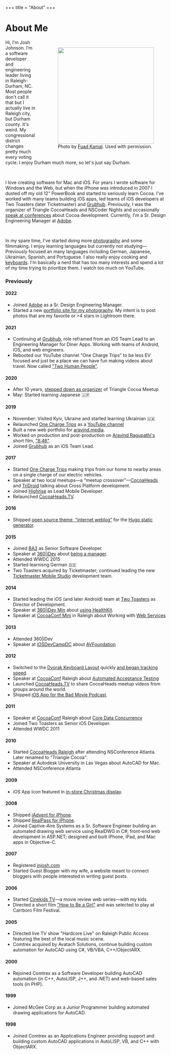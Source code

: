 +++
title = "About"
+++

# About Me

<div style="float:right; margin:10px 0 10px 30px;">
  <figure>
    <img src="/assets/josh.jpg" style="width: 300px;" />
    <figcaption>Photo by <a href="http://fuadkamal.org">Fuad Kamal</a>. Used with permission.</figcaption>
  </figure>
</div>

Hi, I’m Josh Johnson. I’m a software developer and engineering leader living in Raleigh-Durham, NC. Most people don't call it that but I actually live in Raleigh city, but Durham county. It's weird. My congressional district changes pretty much every voting cycle. I enjoy Durham much more, so let's just say Durham.

<br />

I love creating software for Mac and iOS. For years I wrote software for Windows and the Web, but when the iPhone was introduced in 2007 I dusted off my old 12” PowerBook and started to seriously learn Cocoa. I've worked with many teams building iOS apps, led teams of iOS developers at Two Toasters (later Ticketmaster) and [Grubhub](https://www.grubhub.com). Previously, I was the organizer of Triangle CocoaHeads and NSCoder Nights and occasionally [speak at conferences](/speaking) about Cocoa development. Currently, I'm a Sr. Design Engineering Manager at [Adobe](https://www.adobe.com).

<br />

In my spare time, I've started doing more [photography](https://jnjosh.photography) and some filmmaking. I enjoy learning languages but currently not studying—Previously focused an many languages including German, Japanese, Ukrainian, Spanish, and Portuguese. I also really enjoy cooking and [keyboards](/categories/keyboards). I'm basically a nerd that has too many interests and spend a lot of my time trying to prioritize them. I watch too much on YouTube.

### Previously

#### 2022

- Joined [Adobe](https://www.adobe.com) as a Sr. Design Engineering Manager.
- Started a new [portfolio site for my photography](https://jnjosh.photography). My intent is to post photos that are my favorite or >4 stars in Lightroom there.

#### 2021

 - Continuing at [Grubhub](https://www.grubhub.com), role reframed from an iOS Team Lead to an Engineering Manager for Diner Apps. Working with teams of Android, iOS, and web engineers.
 - Rebooted our YouTube channel "One Charge Trips" to be less EV focused and just be a place we can have fun making videos about travel. Now called ["Two Human People"](http://twohumanpeople.com).
 
#### 2020

 - After 10 years, [stepped down as organizer](/posts/goodbye-triangle-cocoa/) of Triangle Cocoa Meetup
 - May: Started learning Japanese 🇯🇵

#### 2019

 - November: Visited Kyiv, Ukraine and started learning Ukrainian 🇺🇦
 - Relaunched [One Charge Trips](https://onechargetrips.com) as a [YouTube channel](https://www.youtube.com/channel/UCC8fBUpS6nt3G4jW23PAI0Q)
 - Built a new web portfolio for [aravind.media](https://aravind.media).
 - Worked on production and post-production on [Aravind Ragupathi's](https://aravind.media) short film, ["8:46"](https://aravind.media/portfolio/eight46/).
 - Joined [Grubhub](https://www.grubhub.com) as an iOS Team Lead.

#### 2017

  - Started [One Charge Trips](https://onechargetrips.com) making trips from our home to nearby areas on a single charge of our electric vehicles.
  - Speaker at two local meetups—a “meetup crossover”—[CocoaHeads](https://speakerdeck.com/jnjosh/cross-platform-shenanigans-part-1-ios) and [TriDroid](https://speakerdeck.com/jnjosh/cross-platform-shenanigans-part-2-android) talking about Cross Platform development.
  - Joined [Highrise](http://www.highrisegame.com) as Lead Mobile Developer.
  - Relaunched [CocoaHeads.TV](https://cocoaheads.tv).

#### 2016

  - Shipped [open source theme, “internet weblog”](https://github.com/jnjosh/internet-weblog) for the [Hugo static generator](https://gohugo.io).

#### 2015

  - Joined [BA3](http://ba3.us) as Senior Software Developer.  
  - Speaker at [360|iDev](http://360idev.com) about [being a manager](/posts/360idev-2015/).  
  - Attended WWDC 2015
  - Started learnisng German 🇩🇪
  - Two Toasters acquired by Ticketmaster; continued leading the new [Ticketmaster Mobile Studio](http://tmsdurham.com) development team.

#### 2014

  - Started leading the iOS (and later Android) team at [Two Toasters](http://twotoasters.com) as Director of Development.  
  - Speaker at [360|iDev Min](http://360idev.com) about [using HealthKit](https://vimeo.com/108835313).  
  - Speaker at [CocoaConf Mini](http://cocoaconf.com/raleigh-2014/home) in Raleigh about Working with [Web Services](https://speakerdeck.com/jnjosh/fake-it-til-you-make-it-staying-productive-when-working-with-web-services)

#### 2013

  - Attended 360|iDev
  - Speaker at [iOSDevCampDC](https://iosdevcampdc.com) about [AVFoundation](https://speakerdeck.com/jnjosh/building-a-playlist-with-av-foundation)

#### 2012

  - Switched to the [Dvorak Keyboard Layout](https://en.wikipedia.org/wiki/Dvorak_Simplified_Keyboard) quickly [and began tracking speed](/dvorak).
  - Speaker at [CocoaConf](http://cocoaconf.com/) Raleigh about [Automated Acceptance Testing](http://cocoaheads.tv/automated-acceptance-testing-by-josh-johnson/)
  - Launched [CocoaHeads.TV](http://cocoaheads.tv) to share CocoaHeads meetup videos from groups around the world.
  - Shipped [iOS App for the Bad Movie Podcast](/posts/bad-movie-podcast-app/).

#### 2011

  - Speaker at [CocoaConf](http://cocoaconf.com/) Raleigh about [Core Data Concurrency](https://speakerdeck.com/jnjosh/concurrency-with-core-data)
  - Joined Two Toasters as Senior iOS Developer.
  - Attended WWDC 2011

#### 2010

  - Started [CocoaHeads Raleigh](http://meetup.com/nscoderrtp) after attending NSConference Atlanta. Later renamed to "Triangle Cocoa".
  - Speaker at Autodesk University in Las Vegas about AutoCAD for Mac.
  - Attended NSConference Atlanta

#### 2009

  - iOS App Icon featured in [in-store Christmas display](/posts/my-iphone-apps-icon-in-the-apple-storefront-display/).

#### 2008

  - Shipped [iAdvent for iPhone](/iadvent).
  - Shipped [RealPass for iPhone](/realpass).
  - Joined Captive-Aire Systems as a Sr. Software Engineer building an automated drawing web service using RealDWG in C#; front-end web development in ASP.NET; designed and built iPhone, iPad, and Mac apps in Objective-C.

#### 2007

  - Registered [jnjosh.com](/)  
  - Started Guest Blogger with my wife, a website meant to connect bloggers with people interested in writing guest posts.

#### 2006

  - Started [Cinekids TV](https://youtu.be/00ACN0eugQQ)—a movie review web series—with my kids.
  - Directed a short film ["How to Be a Girl"](https://www.imdb.com/title/tt0947023) and was selected to play at Carrboro Film Festival.
  
#### 2005

  - Directed live TV show "Hardcore Live" on Raleigh Public Access featuring the best of the local music scene.
  - Comtrex acquired by Avatach Solutions, continue building custom automation for AutoCAD using C#, VB/VBA, C++/ObjectARX. 

#### 2000

  - Rejoined Comtrex as a Software Developer building AutoCAD automation (in C++, AutoLISP, J++, and .NET) and web-based sales tools (in PHP).
    
#### 1999

  - Joined McGee Corp as a Junior Programmer building automated drawing applications for AutoCAD.
  
#### 1998

  - Joined Comtrex as an Applications Engineer providing support and building custom AutoCAD applications in AutoLISP, VB, and C++ with ObjectARX.
  